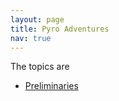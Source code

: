 ```yaml
---
layout: page
title: Pyro Adventures
nav: true
---
```



The topics are
* [Preliminaries]("pyro-adventures/preliminaries.html")
